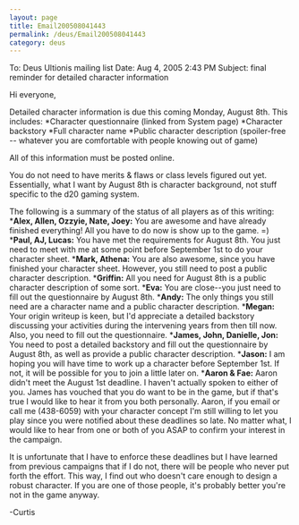 ```yaml
---
layout: page
title: Email200508041443
permalink: /deus/Email200508041443
category: deus
---
```

To: Deus Ultionis mailing list
Date: Aug 4, 2005 2:43 PM
Subject: final reminder for detailed character information

Hi everyone,

Detailed character information is due this coming Monday, August 8th.
This includes:
*Character questionnaire (linked from System page)
*Character backstory
*Full character name
*Public character description (spoiler-free -- whatever you are comfortable with people knowing out of game)

All of this information must be posted online.

You do not need to have merits &amp; flaws or class levels figured out
yet. Essentially, what I want by August 8th is character background,
not stuff specific to the d20 gaming system.

The following is a summary of the status of all players as of this writing:
*__Alex, Allen, Ozzyie, Nate, Joey:__ You are awesome and have already finished everything! All you have to do now is show up to the game. =)
*__Paul, AJ, Lucas:__ You have met the requirements for August 8th. You just need to meet with me at some point before September 1st to do your character sheet.
*__Mark, Athena:__ You are also awesome, since you have finished your character sheet. However, you still need to post a public character description.
*__Griffin:__ All you need for August 8th is a public character description of some sort.
*__Eva:__ You are close--you just need to fill out the questionnaire by August 8th.
*__Andy:__ The only things you still need are a character name and a public character description.
*__Megan:__ Your origin writeup is keen, but I'd appreciate a detailed backstory discussing your activities during the intervening years from then till now. Also, you need to fill out the questionnaire.
*__James, John, Danielle, Jon:__ You need to post a detailed backstory and fill out the questionnaire by August 8th, as well as provide a public character description.
*__Jason:__ I am hoping you will have time to work up a character before September 1st. If not, it will be possible for you to join a little later on.
*__Aaron &amp; Fae:__ Aaron didn't meet the August 1st deadline. I haven't actually spoken to either of you. James has vouched that you do want to be in the game, but if that's true I would like to hear it from you both personally. Aaron, if you email or call me (438-6059) with your character concept I'm still willing to let you play since you were notified about these deadlines so late. No matter what, I would like to hear from one or both of you ASAP to confirm your interest in the campaign.

It is unfortunate that I have to enforce these deadlines but I have
learned from previous campaigns that if I do not, there will be people
who never put forth the effort. This way, I find out who doesn't care
enough to design a robust character. If you are one of those people,
it's probably better you're not in the game anyway.

-Curtis
